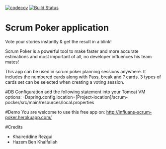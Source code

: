 [![codecov](https://codecov.io/gh/Hazem-Ben-Khalfallah/scrum_poker/branch/master/graph/badge.svg)](https://codecov.io/gh/Hazem-Ben-Khalfallah/scrum_poker) [![Build Status](https://travis-ci.org/Hazem-Ben-Khalfallah/scrum_poker.svg?branch=master)](https://travis-ci.org/Hazem-Ben-Khalfallah/scrum_poker)

# Scrum Poker application
Vote your stories instantly & get the result in a blink!

Scrum Poker is a powerful tool to make faster and more accurate estimations and most important of all, no developer influences his team mates!

This app can be used in scrum poker planning sessions anywhere. It includes the numbered cards along with Pass, break and ? cards. 3 types of cards set can be selected when creating a voting session.

#DB Configuration
add the following statement into your Tomcat VM options:
-Dspring.config.location=[Project-location]/scrum-pocker/src/main/resources/local.properties

#Demo
You are welcome to use this free app on: 
http://influans-scrum-poker.herokuapp.com/

#Credits
- Khaireddine Rezgui
- Hazem Ben Khalfallah
